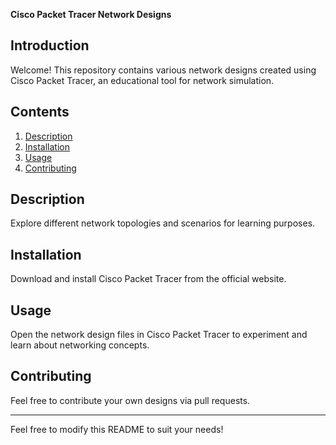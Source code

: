 **Cisco Packet Tracer Network Designs**

## Introduction
Welcome! This repository contains various network designs created using Cisco Packet Tracer, an educational tool for network simulation.

## Contents
1. [Description](#description)
2. [Installation](#installation)
3. [Usage](#usage)
4. [Contributing](#contributing)

## Description
Explore different network topologies and scenarios for learning purposes.

## Installation
Download and install Cisco Packet Tracer from the official website.

## Usage
Open the network design files in Cisco Packet Tracer to experiment and learn about networking concepts.

## Contributing
Feel free to contribute your own designs via pull requests.


---

Feel free to modify this README to suit your needs!
